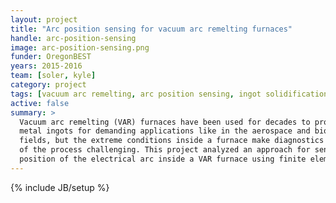 ```yaml
---
layout: project
title: "Arc position sensing for vacuum arc remelting furnaces"
handle: arc-position-sensing
image: arc-position-sensing.png
funder: OregonBEST
years: 2015-2016
team: [soler, kyle]
category: project
tags: [vacuum arc remelting, arc position sensing, ingot solidification]
active: false
summary: >
  Vacuum arc remelting (VAR) furnaces have been used for decades to produce high-quality
  metal ingots for demanding applications like in the aerospace and biomedical
  fields, but the extreme conditions inside a furnace make diagnostics and control
  of the process challenging. This project analyzed an approach for sensing the
  position of the electrical arc inside a VAR furnace using finite element simulations.
---
```

{% include JB/setup %}
